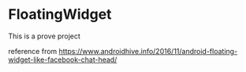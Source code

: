 # FloatingWidget
This is a prove project

reference from https://www.androidhive.info/2016/11/android-floating-widget-like-facebook-chat-head/
